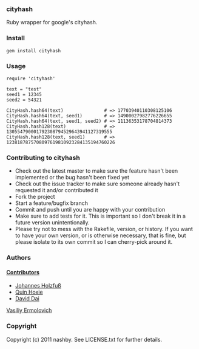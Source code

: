 ### cityhash

Ruby wrapper for google's cityhash.

### Install

    gem install cityhash

### Usage

    require 'cityhash'

    text = "test"
    seed1 = 12345
    seed2 = 54321

    CityHash.hash64(text)               # => 17703940110308125106
    CityHash.hash64(text, seed1)        # => 14900027982776226655
    CityHash.hash64(text, seed1, seed2) # => 11136353178704814373
    CityHash.hash128(text)              # => 130554790001792308794529643941127319555
    CityHash.hash128(text, seed1)       # => 1238187875708097619810923284135194760226

### Contributing to cityhash

* Check out the latest master to make sure the feature hasn't been implemented or the bug hasn't been fixed yet
* Check out the issue tracker to make sure someone already hasn't requested it and/or contributed it
* Fork the project
* Start a feature/bugfix branch
* Commit and push until you are happy with your contribution
* Make sure to add tests for it. This is important so I don't break it in a future version unintentionally.
* Please try not to mess with the Rakefile, version, or history. If you want to have your own version, or is otherwise necessary, that is fine, but please isolate to its own commit so I can cherry-pick around it.

### Authors

#### [Contributors](http://github.com/nashby/cityhash/contributors)
 - [Johannes Holzfuß](http://github.com/DataWraith)
 - [Quin Hoxie](https://github.com/qhoxie)
 - [David Dai](https://github.com/newtonapple)

[Vasiliy Ermolovich](http://github.com/nashby/)<br/>

### Copyright

Copyright (c) 2011 nashby. See LICENSE.txt for
further details.

